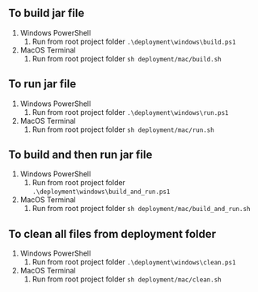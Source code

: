 ## To build jar file
1. Windows PowerShell
   1. Run from root project folder `.\deployment\windows\build.ps1`
2. MacOS Terminal
   1. Run from root project folder `sh deployment/mac/build.sh`
## To run jar file
1. Windows PowerShell
   1. Run from root project folder `.\deployment\windows\run.ps1`
2. MacOS Terminal
   1. Run from root project folder `sh deployment/mac/run.sh`
## To build and then run jar file
1. Windows PowerShell
   1. Run from root project folder `.\deployment\windows\build_and_run.ps1`
2. MacOS Terminal
   1. Run from root project folder `sh deployment/mac/build_and_run.sh`
## To clean all files from deployment folder
1. Windows PowerShell
   1. Run from root project folder `.\deployment\windows\clean.ps1`
2. MacOS Terminal
   1. Run from root project folder `sh deployment/mac/clean.sh`